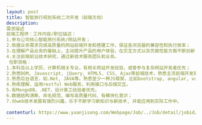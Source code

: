 ```yaml
---                
layout: post       
title: 智能旅行规划系统二次开发（前端方向）           
description: 
需求描述
前端工程师：工作内容/职位描述：1.参与公司核心智能旅行系统/网站开发；2.依据业务需求完成高质量的网站前端开发和搭建工作，保证各浏览器的兼容性和执行效率； 3.在理解产品业务的基础上，主动提升产品的用户体验，在交互方式以及页面性能方面不断创新； 4.关注前端前沿技术研究，通过新技术服务团队和业务。 任职资格：1.本科及以上学历，计算机相关专业，有相关网站开发经验，或曾参与复杂网站开发者优先； 2.熟悉DOM, Javascript, jQuery, HTML5, CSS, Ajax等前端技术，熟悉主流前端开发架构； 3.熟悉后台语言，如.Net, JAVA等。熟悉至少一种JS框架，比如bootstrap, angular, vue, react； 4.熟练理解，运用restful Web服务，利用接口与后端交互。5.有MongoDB，.NET，设计美工经验者优先。6.数据结构清晰、命名规范、编写高质量代码、有模块化意识； 7.对web技术发展有强烈兴趣，乐于不断学习新知识与新技术, 并能应用到实际工作中。
     
contenturl: https://www.yuanjisong.com/Webpage/Job/../Job/detail/jobid/101474      
---                 
```

